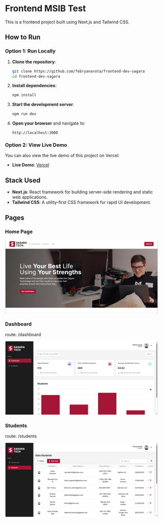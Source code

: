 # Frontend MSIB Test

This is a frontend project built using Next.js and Tailwind CSS.

## How to Run

### Option 1: Run Locally

1. **Clone the repository**:
    ```bash
    git clone https://github.com/febryanarota/frontend-dev-sagara
    cd frontend-dev-sagara
    ```

2. **Install dependencies**:
    ```bash
    npm install
    ```

3. **Start the development server**:
    ```bash
    npm run dev
    ```

4. **Open your browser** and navigate to:
    ```
    http://localhost:3000
    ```

### Option 2: View Live Demo

You can also view the live demo of this project on Vercel:

- **Live Demo**: [Vercel](https://frontend-dev-sagara.vercel.app/)

## Stack Used

- **Next.js**: React framework for building server-side rendering and static web applications.
- **Tailwind CSS**: A utility-first CSS framework for rapid UI development.

## Pages

### Home Page

![Home Page](./public/home.png)

### Dashboard

route: /dashboard
  
![Dashboard](./public/dashboard.png)

### Students
route: /students

![Students](./public/students.png)